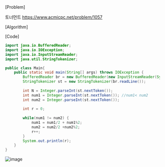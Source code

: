 [Problem]

토너먼트 https://www.acmicpc.net/problem/1057

[Algorithm]

[Code]
```java
import java.io.BufferedReader;
import java.io.IOException;
import java.io.InputStreamReader;
import java.util.StringTokenizer;

public class Main{
	public static void main(String[] args) throws IOException {
		BufferedReader br = new BufferedReader(new InputStreamReader(System.in));
		StringTokenizer st = new StringTokenizer(br.readLine());
		
		int N = Integer.parseInt(st.nextToken());
		int num1 = Integer.parseInt(st.nextToken()); //num1< num2
		int num2 = Integer.parseInt(st.nextToken());
		 
		int r = 0;
		
		while(num1 != num2) {
			num1 = num1/2 + num1%2;
			num2 = num2/2 +num2%2;
			r++;
		}
		System.out.println(r);
    }
}
```

![image](https://user-images.githubusercontent.com/49296139/134313722-713d5f66-b1b7-405b-bdeb-19141a718de1.png)
